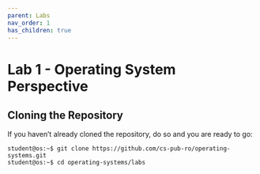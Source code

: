 ```yaml
---
parent: Labs
nav_order: 1
has_children: true
---
```


# Lab 1 - Operating System Perspective

## Cloning the Repository

If you haven’t already cloned the repository, do so and you are ready to go:

```console
student@os:~$ git clone https://github.com/cs-pub-ro/operating-systems.git
student@os:~$ cd operating-systems/labs
```
